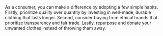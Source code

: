 As a consumer, you can make a difference by adopting a few simple habits. Firstly, prioritize quality over quantity by investing in well-made, durable clothing that lasts longer. Second, consider buying from ethical brands that prioritize transparency and fair trade. Lastly, repurpose and donate your unwanted clothes instead of throwing them away.
